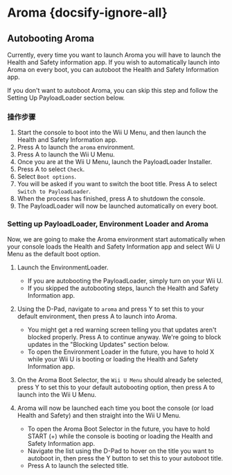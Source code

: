 # Aroma {docsify-ignore-all}

## Autobooting Aroma

Currently, every time you want to launch Aroma you will have to launch the Health and Safety information app. If you wish to automatically launch into Aroma on every boot, you can autoboot the Health and Safety Information app.

If you don't want to autoboot Aroma, you can skip this step and follow the Setting Up PayloadLoader section below.

### 操作步骤

1. Start the console to boot into the Wii U Menu, and then launch the Health and Safety Information app.
2. Press A to launch the `aroma` environment.
3. Press A to launch the Wii U Menu.
4. Once you are at the Wii U Menu, launch the PayloadLoader Installer.
5. Press A to select `Check`.
6. Select `Boot options`.
7. You will be asked if you want to switch the boot title. Press A to select `Switch to PayloadLoader`.
8. When the process has finished, press A to shutdown the console.
9. The PayloadLoader will now be launched automatically on every boot.

### Setting up PayloadLoader, Environment Loader and Aroma

Now, we are going to make the Aroma environment start automatically when your console loads the Health and Safety Information app and select Wii U Menu as the default boot option.

1. Launch the EnvironmentLoader.
   - If you are autobooting the PayloadLoader, simply turn on your Wii U.
   - If you skipped the autobooting steps, launch the Health and Safety Information app.

2. Using the D-Pad, navigate to `aroma` and press Y to set this to your default environment, then press A to launch into Aroma.
   - You might get a red warning screen telling you that updates aren't blocked properly. Press A to continue anyway. We're going to block updates in the "Blocking Updates" section below.
   - To open the Environment Loader in the future, you have to hold X while your Wii U is booting or loading the Health and Safety Information app.

3. On the Aroma Boot Selector, the `Wii U Menu` should already be selected, press Y to set this to your default autobooting option, then press A to launch into the Wii U Menu.

4. Aroma will now be launched each time you boot the console (or load Health and Safety) and then straight into the Wii U Menu.
   - To open the Aroma Boot Selector in the future, you have to hold START (+) while the console is booting or loading the Health and Safety Information app.
   - Navigate the list using the D-Pad to hover on the title you want to autoboot in, then press the Y button to set this to your autoboot title.
   - Press A to launch the selected title.
